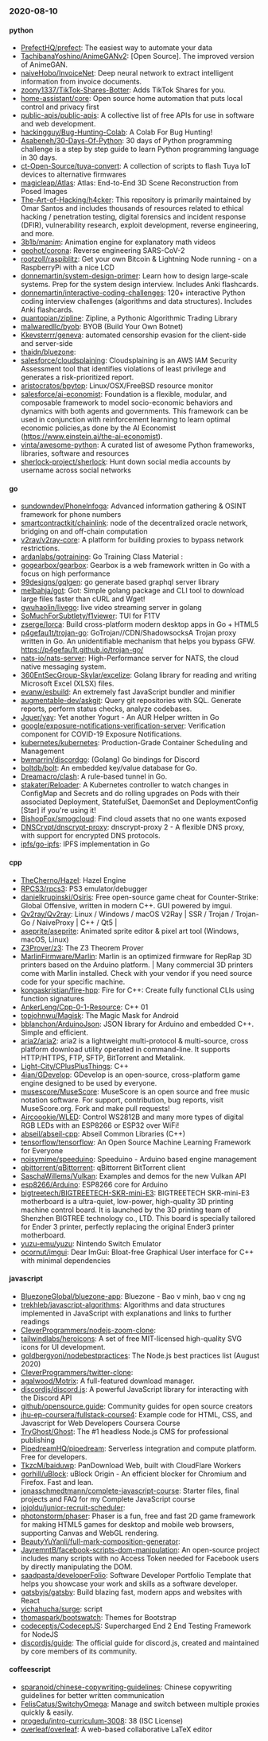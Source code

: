 ### 2020-08-10

#### python
* [PrefectHQ/prefect](https://github.com/PrefectHQ/prefect): The easiest way to automate your data
* [TachibanaYoshino/AnimeGANv2](https://github.com/TachibanaYoshino/AnimeGANv2): [Open Source]. The improved version of AnimeGAN.
* [naiveHobo/InvoiceNet](https://github.com/naiveHobo/InvoiceNet): Deep neural network to extract intelligent information from invoice documents.
* [zoony1337/TikTok-Shares-Botter](https://github.com/zoony1337/TikTok-Shares-Botter): Adds TikTok Shares for you.
* [home-assistant/core](https://github.com/home-assistant/core):  Open source home automation that puts local control and privacy first
* [public-apis/public-apis](https://github.com/public-apis/public-apis): A collective list of free APIs for use in software and web development.
* [hackingguy/Bug-Hunting-Colab](https://github.com/hackingguy/Bug-Hunting-Colab): A Colab For Bug Hunting!
* [Asabeneh/30-Days-Of-Python](https://github.com/Asabeneh/30-Days-Of-Python): 30 days of Python programming challenge is a step by step guide to learn Python programming language in 30 days.
* [ct-Open-Source/tuya-convert](https://github.com/ct-Open-Source/tuya-convert): A collection of scripts to flash Tuya IoT devices to alternative firmwares
* [magicleap/Atlas](https://github.com/magicleap/Atlas): Atlas: End-to-End 3D Scene Reconstruction from Posed Images
* [The-Art-of-Hacking/h4cker](https://github.com/The-Art-of-Hacking/h4cker): This repository is primarily maintained by Omar Santos and includes thousands of resources related to ethical hacking / penetration testing, digital forensics and incident response (DFIR), vulnerability research, exploit development, reverse engineering, and more.
* [3b1b/manim](https://github.com/3b1b/manim): Animation engine for explanatory math videos
* [geohot/corona](https://github.com/geohot/corona): Reverse engineering SARS-CoV-2
* [rootzoll/raspiblitz](https://github.com/rootzoll/raspiblitz): Get your own Bitcoin & Lightning Node running - on a RaspberryPi with a nice LCD
* [donnemartin/system-design-primer](https://github.com/donnemartin/system-design-primer): Learn how to design large-scale systems. Prep for the system design interview. Includes Anki flashcards.
* [donnemartin/interactive-coding-challenges](https://github.com/donnemartin/interactive-coding-challenges): 120+ interactive Python coding interview challenges (algorithms and data structures). Includes Anki flashcards.
* [quantopian/zipline](https://github.com/quantopian/zipline): Zipline, a Pythonic Algorithmic Trading Library
* [malwaredllc/byob](https://github.com/malwaredllc/byob): BYOB (Build Your Own Botnet)
* [Kkevsterrr/geneva](https://github.com/Kkevsterrr/geneva): automated censorship evasion for the client-side and server-side
* [thaidn/bluezone](https://github.com/thaidn/bluezone): 
* [salesforce/cloudsplaining](https://github.com/salesforce/cloudsplaining): Cloudsplaining is an AWS IAM Security Assessment tool that identifies violations of least privilege and generates a risk-prioritized report.
* [aristocratos/bpytop](https://github.com/aristocratos/bpytop): Linux/OSX/FreeBSD resource monitor
* [salesforce/ai-economist](https://github.com/salesforce/ai-economist): Foundation is a flexible, modular, and composable framework to model socio-economic behaviors and dynamics with both agents and governments. This framework can be used in conjunction with reinforcement learning to learn optimal economic policies,as done by the AI Economist (https://www.einstein.ai/the-ai-economist).
* [vinta/awesome-python](https://github.com/vinta/awesome-python): A curated list of awesome Python frameworks, libraries, software and resources
* [sherlock-project/sherlock](https://github.com/sherlock-project/sherlock):  Hunt down social media accounts by username across social networks

#### go
* [sundowndev/PhoneInfoga](https://github.com/sundowndev/PhoneInfoga): Advanced information gathering & OSINT framework for phone numbers
* [smartcontractkit/chainlink](https://github.com/smartcontractkit/chainlink): node of the decentralized oracle network, bridging on and off-chain computation
* [v2ray/v2ray-core](https://github.com/v2ray/v2ray-core): A platform for building proxies to bypass network restrictions.
* [ardanlabs/gotraining](https://github.com/ardanlabs/gotraining): Go Training Class Material :
* [gogearbox/gearbox](https://github.com/gogearbox/gearbox): Gearbox  is a web framework written in Go with a focus on high performance
* [99designs/gqlgen](https://github.com/99designs/gqlgen): go generate based graphql server library
* [melbahja/got](https://github.com/melbahja/got): Got: Simple golang package and CLI tool to download large files faster than cURL and Wget!
* [gwuhaolin/livego](https://github.com/gwuhaolin/livego): live video streaming server in golang
* [SoMuchForSubtlety/f1viewer](https://github.com/SoMuchForSubtlety/f1viewer):  TUI for F1TV
* [zserge/lorca](https://github.com/zserge/lorca): Build cross-platform modern desktop apps in Go + HTML5
* [p4gefau1t/trojan-go](https://github.com/p4gefau1t/trojan-go): GoTrojan//CDN/ShadowsocksA Trojan proxy written in Go. An unidentifiable mechanism that helps you bypass GFW. https://p4gefau1t.github.io/trojan-go/
* [nats-io/nats-server](https://github.com/nats-io/nats-server): High-Performance server for NATS, the cloud native messaging system.
* [360EntSecGroup-Skylar/excelize](https://github.com/360EntSecGroup-Skylar/excelize): Golang library for reading and writing Microsoft Excel (XLSX) files.
* [evanw/esbuild](https://github.com/evanw/esbuild): An extremely fast JavaScript bundler and minifier
* [augmentable-dev/askgit](https://github.com/augmentable-dev/askgit): Query git repositories with SQL. Generate reports, perform status checks, analyze codebases.  
* [Jguer/yay](https://github.com/Jguer/yay): Yet another Yogurt - An AUR Helper written in Go
* [google/exposure-notifications-verification-server](https://github.com/google/exposure-notifications-verification-server): Verification component for COVID-19 Exposure Notifications.
* [kubernetes/kubernetes](https://github.com/kubernetes/kubernetes): Production-Grade Container Scheduling and Management
* [bwmarrin/discordgo](https://github.com/bwmarrin/discordgo): (Golang) Go bindings for Discord
* [boltdb/bolt](https://github.com/boltdb/bolt): An embedded key/value database for Go.
* [Dreamacro/clash](https://github.com/Dreamacro/clash): A rule-based tunnel in Go.
* [stakater/Reloader](https://github.com/stakater/Reloader): A Kubernetes controller to watch changes in ConfigMap and Secrets and do rolling upgrades on Pods with their associated Deployment, StatefulSet, DaemonSet and DeploymentConfig  [Star] if you're using it!
* [BishopFox/smogcloud](https://github.com/BishopFox/smogcloud): Find cloud assets that no one wants exposed  
* [DNSCrypt/dnscrypt-proxy](https://github.com/DNSCrypt/dnscrypt-proxy): dnscrypt-proxy 2 - A flexible DNS proxy, with support for encrypted DNS protocols.
* [ipfs/go-ipfs](https://github.com/ipfs/go-ipfs): IPFS implementation in Go

#### cpp
* [TheCherno/Hazel](https://github.com/TheCherno/Hazel): Hazel Engine
* [RPCS3/rpcs3](https://github.com/RPCS3/rpcs3): PS3 emulator/debugger
* [danielkrupinski/Osiris](https://github.com/danielkrupinski/Osiris): Free open-source game cheat for Counter-Strike: Global Offensive, written in modern C++. GUI powered by imgui.
* [Qv2ray/Qv2ray](https://github.com/Qv2ray/Qv2ray):  Linux / Windows / macOS  V2Ray  |  SSR / Trojan / Trojan-Go / NaiveProxy |  C++ / Qt5  |  
* [aseprite/aseprite](https://github.com/aseprite/aseprite): Animated sprite editor & pixel art tool (Windows, macOS, Linux)
* [Z3Prover/z3](https://github.com/Z3Prover/z3): The Z3 Theorem Prover
* [MarlinFirmware/Marlin](https://github.com/MarlinFirmware/Marlin): Marlin is an optimized firmware for RepRap 3D printers based on the Arduino platform. | Many commercial 3D printers come with Marlin installed. Check with your vendor if you need source code for your specific machine.
* [kongaskristjan/fire-hpp](https://github.com/kongaskristjan/fire-hpp): Fire for C++: Create fully functional CLIs using function signatures
* [AnkerLeng/Cpp-0-1-Resource](https://github.com/AnkerLeng/Cpp-0-1-Resource): C++  01
* [topjohnwu/Magisk](https://github.com/topjohnwu/Magisk): The Magic Mask for Android
* [bblanchon/ArduinoJson](https://github.com/bblanchon/ArduinoJson):  JSON library for Arduino and embedded C++. Simple and efficient.
* [aria2/aria2](https://github.com/aria2/aria2): aria2 is a lightweight multi-protocol & multi-source, cross platform download utility operated in command-line. It supports HTTP/HTTPS, FTP, SFTP, BitTorrent and Metalink.
* [Light-City/CPlusPlusThings](https://github.com/Light-City/CPlusPlusThings): C++
* [4ian/GDevelop](https://github.com/4ian/GDevelop):  GDevelop is an open-source, cross-platform game engine designed to be used by everyone.
* [musescore/MuseScore](https://github.com/musescore/MuseScore): MuseScore is an open source and free music notation software. For support, contribution, bug reports, visit MuseScore.org. Fork and make pull requests!
* [Aircoookie/WLED](https://github.com/Aircoookie/WLED): Control WS2812B and many more types of digital RGB LEDs with an ESP8266 or ESP32 over WiFi!
* [abseil/abseil-cpp](https://github.com/abseil/abseil-cpp): Abseil Common Libraries (C++)
* [tensorflow/tensorflow](https://github.com/tensorflow/tensorflow): An Open Source Machine Learning Framework for Everyone
* [noisymime/speeduino](https://github.com/noisymime/speeduino): Speeduino - Arduino based engine management
* [qbittorrent/qBittorrent](https://github.com/qbittorrent/qBittorrent): qBittorrent BitTorrent client
* [SaschaWillems/Vulkan](https://github.com/SaschaWillems/Vulkan): Examples and demos for the new Vulkan API
* [esp8266/Arduino](https://github.com/esp8266/Arduino): ESP8266 core for Arduino
* [bigtreetech/BIGTREETECH-SKR-mini-E3](https://github.com/bigtreetech/BIGTREETECH-SKR-mini-E3): BIGTREETECH SKR-mini-E3 motherboard is a ultra-quiet, low-power, high-quality 3D printing machine control board. It is launched by the 3D printing team of Shenzhen BIGTREE technology co., LTD. This board is specially tailored for Ender 3 printer, perfectly replacing the original Ender3 printer motherboard.
* [yuzu-emu/yuzu](https://github.com/yuzu-emu/yuzu): Nintendo Switch Emulator
* [ocornut/imgui](https://github.com/ocornut/imgui): Dear ImGui: Bloat-free Graphical User interface for C++ with minimal dependencies

#### javascript
* [BluezoneGlobal/bluezone-app](https://github.com/BluezoneGlobal/bluezone-app): Bluezone - Bao v minh, bao v cng ng
* [trekhleb/javascript-algorithms](https://github.com/trekhleb/javascript-algorithms):  Algorithms and data structures implemented in JavaScript with explanations and links to further readings
* [CleverProgrammers/nodejs-zoom-clone](https://github.com/CleverProgrammers/nodejs-zoom-clone): 
* [tailwindlabs/heroicons](https://github.com/tailwindlabs/heroicons): A set of free MIT-licensed high-quality SVG icons for UI development.
* [goldbergyoni/nodebestpractices](https://github.com/goldbergyoni/nodebestpractices):  The Node.js best practices list (August 2020)
* [CleverProgrammers/twitter-clone](https://github.com/CleverProgrammers/twitter-clone): 
* [agalwood/Motrix](https://github.com/agalwood/Motrix): A full-featured download manager.
* [discordjs/discord.js](https://github.com/discordjs/discord.js): A powerful JavaScript library for interacting with the Discord API
* [github/opensource.guide](https://github.com/github/opensource.guide):  Community guides for open source creators
* [jhu-ep-coursera/fullstack-course4](https://github.com/jhu-ep-coursera/fullstack-course4): Example code for HTML, CSS, and Javascript for Web Developers Coursera Course
* [TryGhost/Ghost](https://github.com/TryGhost/Ghost):  The #1 headless Node.js CMS for professional publishing
* [PipedreamHQ/pipedream](https://github.com/PipedreamHQ/pipedream): Serverless integration and compute platform. Free for developers.
* [TkzcM/baiduwp](https://github.com/TkzcM/baiduwp): PanDownload Web, built with CloudFlare Workers
* [gorhill/uBlock](https://github.com/gorhill/uBlock): uBlock Origin - An efficient blocker for Chromium and Firefox. Fast and lean.
* [jonasschmedtmann/complete-javascript-course](https://github.com/jonasschmedtmann/complete-javascript-course): Starter files, final projects and FAQ for my Complete JavaScript course
* [jojoldu/junior-recruit-scheduler](https://github.com/jojoldu/junior-recruit-scheduler):    
* [photonstorm/phaser](https://github.com/photonstorm/phaser): Phaser is a fun, free and fast 2D game framework for making HTML5 games for desktop and mobile web browsers, supporting Canvas and WebGL rendering.
* [BeautyYuYanli/full-mark-composition-generator](https://github.com/BeautyYuYanli/full-mark-composition-generator): 
* [JayremntB/facebook-scripts-dom-manipulation](https://github.com/JayremntB/facebook-scripts-dom-manipulation): An open-source project includes many scripts with no Access Token needed for Facebook users by directly manipulating the DOM.
* [saadpasta/developerFolio](https://github.com/saadpasta/developerFolio):  Software Developer Portfolio Template that helps you showcase your work and skills as a software developer.
* [gatsbyjs/gatsby](https://github.com/gatsbyjs/gatsby): Build blazing fast, modern apps and websites with React
* [yichahucha/surge](https://github.com/yichahucha/surge): script
* [thomaspark/bootswatch](https://github.com/thomaspark/bootswatch): Themes for Bootstrap
* [codeceptjs/CodeceptJS](https://github.com/codeceptjs/CodeceptJS): Supercharged End 2 End Testing Framework for NodeJS
* [discordjs/guide](https://github.com/discordjs/guide): The official guide for discord.js, created and maintained by core members of its community.

#### coffeescript
* [sparanoid/chinese-copywriting-guidelines](https://github.com/sparanoid/chinese-copywriting-guidelines): Chinese copywriting guidelines for better written communication
* [FelisCatus/SwitchyOmega](https://github.com/FelisCatus/SwitchyOmega): Manage and switch between multiple proxies quickly & easily.
* [progedu/intro-curriculum-3008](https://github.com/progedu/intro-curriculum-3008): 38 (ISC License)
* [overleaf/overleaf](https://github.com/overleaf/overleaf): A web-based collaborative LaTeX editor
